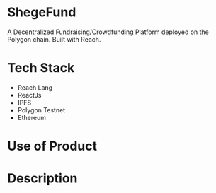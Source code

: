 # ShegeFund
A Decentralized Fundraising/Crowdfunding Platform deployed on the Polygon chain. Built with Reach. 

# Tech Stack
- Reach Lang
- ReactJs
- IPFS
- Polygon Testnet
- Ethereum

# Use of Product

# Description
